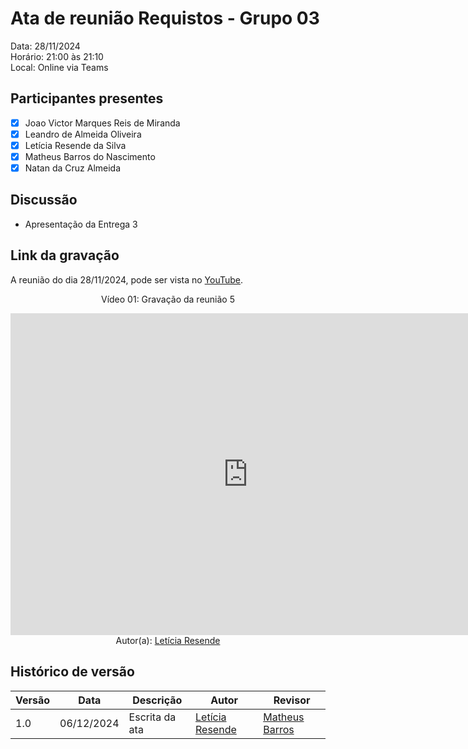 # Ata de reunião Requistos - Grupo 03

Data: 28/11/2024 <br>
Horário: 21:00 às 21:10<br>
Local: Online via Teams

## Participantes presentes

- [x] Joao Victor Marques Reis de Miranda
- [x] Leandro de Almeida Oliveira
- [x] Letícia Resende da Silva
- [x] Matheus Barros do Nascimento
- [x] Natan da Cruz Almeida

## Discussão

- Apresentação da Entrega 3


## Link da gravação
A reunião do dia 28/11/2024, pode ser vista no [YouTube](https://www.youtube.com/watch?v=wUAYOgZsYvA).</p>

<center>
    <p>Vídeo 01: Gravação da reunião 5</p>
    <iframe width="760" height="515" src="https://www.youtube.com/embed/wUAYOgZsYvA?si=S-_4LwqAGmU4A9xf" title="YouTube video player" frameborder="0" allow="accelerometer; autoplay; clipboard-write; encrypted-media; gyroscope; picture-in-picture; web-share" referrerpolicy="strict-origin-when-cross-origin" allowfullscreen></iframe>
    Autor(a): <a href="https://github.com/LeticiaResende23" target = "_blank">Letícia Resende</a></h6>
</center>

## Histórico de versão

<center>

| Versão | Data       | Descrição                | Autor                                       | Revisor                                      |
| ------ | ---------- | ------------------------ | ------------------------------------------------ | ------------------------------------------------ |
|  1.0   | 06/12/2024 | Escrita da ata | [Letícia Resende](https://github.com/LeticiaResende23) | [Matheus Barros ](https://github.com/Ninja-Haiyai)  |


</center>